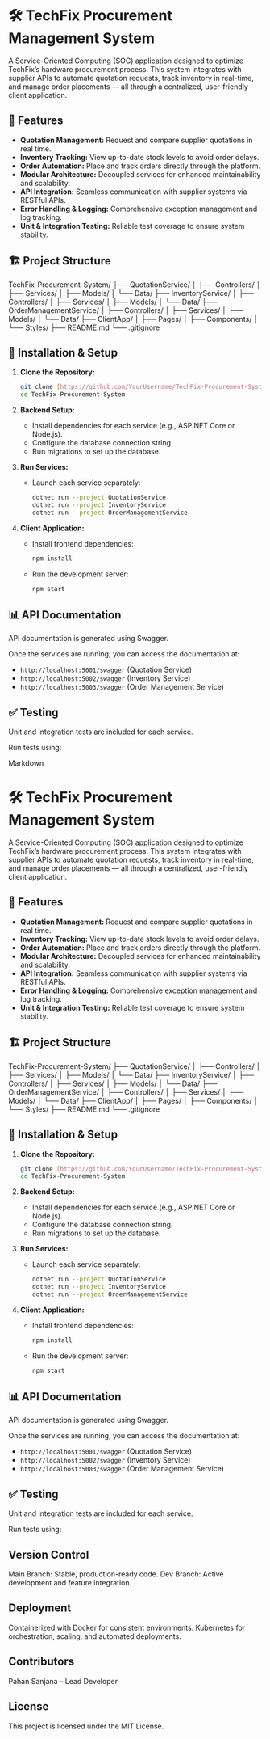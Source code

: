 # 🛠️ TechFix Procurement Management System

A Service-Oriented Computing (SOC) application designed to optimize TechFix’s hardware procurement process. This system integrates with supplier APIs to automate quotation requests, track inventory in real-time, and manage order placements — all through a centralized, user-friendly client application.

## 🚀 **Features**

-   **Quotation Management:** Request and compare supplier quotations in real time.
-   **Inventory Tracking:** View up-to-date stock levels to avoid order delays.
-   **Order Automation:** Place and track orders directly through the platform.
-   **Modular Architecture:** Decoupled services for enhanced maintainability and scalability.
-   **API Integration:** Seamless communication with supplier systems via RESTful APIs.
-   **Error Handling & Logging:** Comprehensive exception management and log tracking.
-   **Unit & Integration Testing:** Reliable test coverage to ensure system stability.

## 🏗️ **Project Structure**
TechFix-Procurement-System/
├── QuotationService/
│   ├── Controllers/
│   ├── Services/
│   ├── Models/
│   └── Data/
├── InventoryService/
│   ├── Controllers/
│   ├── Services/
│   ├── Models/
│   └── Data/
├── OrderManagementService/
│   ├── Controllers/
│   ├── Services/
│   ├── Models/
│   └── Data/
├── ClientApp/
│   ├── Pages/
│   ├── Components/
│   └── Styles/
├── README.md
└── .gitignore

## 📘 **Installation & Setup**

1.  **Clone the Repository:**

    ```bash
    git clone [https://github.com/YourUsername/TechFix-Procurement-System.git](https://www.google.com/search?q=https://github.com/YourUsername/TechFix-Procurement-System.git)
    cd TechFix-Procurement-System
    ```

2.  **Backend Setup:**

    -   Install dependencies for each service (e.g., ASP.NET Core or Node.js).
    -   Configure the database connection string.
    -   Run migrations to set up the database.

3.  **Run Services:**

    -   Launch each service separately:

        ```bash
        dotnet run --project QuotationService
        dotnet run --project InventoryService
        dotnet run --project OrderManagementService
        ```

4.  **Client Application:**

    -   Install frontend dependencies:

        ```bash
        npm install
        ```

    -   Run the development server:

        ```bash
        npm start
        ```

## 📊 **API Documentation**

API documentation is generated using Swagger.

Once the services are running, you can access the documentation at:

-   `http://localhost:5001/swagger` (Quotation Service)
-   `http://localhost:5002/swagger` (Inventory Service)
-   `http://localhost:5003/swagger` (Order Management Service)

## ✅ **Testing**

Unit and integration tests are included for each service.

Run tests using:

Markdown

# 🛠️ TechFix Procurement Management System

A Service-Oriented Computing (SOC) application designed to optimize TechFix’s hardware procurement process. This system integrates with supplier APIs to automate quotation requests, track inventory in real-time, and manage order placements — all through a centralized, user-friendly client application.

## 🚀 **Features**

-   **Quotation Management:** Request and compare supplier quotations in real time.
-   **Inventory Tracking:** View up-to-date stock levels to avoid order delays.
-   **Order Automation:** Place and track orders directly through the platform.
-   **Modular Architecture:** Decoupled services for enhanced maintainability and scalability.
-   **API Integration:** Seamless communication with supplier systems via RESTful APIs.
-   **Error Handling & Logging:** Comprehensive exception management and log tracking.
-   **Unit & Integration Testing:** Reliable test coverage to ensure system stability.

## 🏗️ **Project Structure**

TechFix-Procurement-System/
├── QuotationService/
│   ├── Controllers/
│   ├── Services/
│   ├── Models/
│   └── Data/
├── InventoryService/
│   ├── Controllers/
│   ├── Services/
│   ├── Models/
│   └── Data/
├── OrderManagementService/
│   ├── Controllers/
│   ├── Services/
│   ├── Models/
│   └── Data/
├── ClientApp/
│   ├── Pages/
│   ├── Components/
│   └── Styles/
├── README.md
└── .gitignore


## 📘 **Installation & Setup**

1.  **Clone the Repository:**

    ```bash
    git clone [https://github.com/YourUsername/TechFix-Procurement-System.git](https://www.google.com/search?q=https://github.com/YourUsername/TechFix-Procurement-System.git)
    cd TechFix-Procurement-System
    ```

2.  **Backend Setup:**

    -   Install dependencies for each service (e.g., ASP.NET Core or Node.js).
    -   Configure the database connection string.
    -   Run migrations to set up the database.

3.  **Run Services:**

    -   Launch each service separately:

        ```bash
        dotnet run --project QuotationService
        dotnet run --project InventoryService
        dotnet run --project OrderManagementService
        ```

4.  **Client Application:**

    -   Install frontend dependencies:

        ```bash
        npm install
        ```

    -   Run the development server:

        ```bash
        npm start
        ```

## 📊 **API Documentation**

API documentation is generated using Swagger.

Once the services are running, you can access the documentation at:

-   `http://localhost:5001/swagger` (Quotation Service)
-   `http://localhost:5002/swagger` (Inventory Service)
-   `http://localhost:5003/swagger` (Order Management Service)

## ✅ **Testing**

Unit and integration tests are included for each service.

Run tests using:



## Version Control
Main Branch: Stable, production-ready code.
Dev Branch: Active development and feature integration.

## Deployment
Containerized with Docker for consistent environments.
Kubernetes for orchestration, scaling, and automated deployments.

## Contributors
Pahan Sanjana – Lead Developer

## License
This project is licensed under the MIT License.

